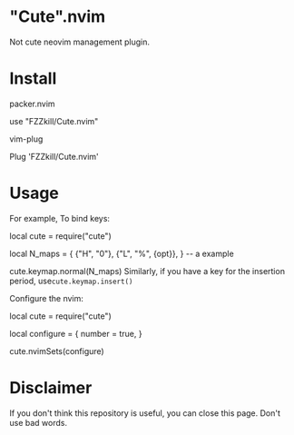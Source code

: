 # "Cute".nvim

Not cute neovim management plugin.

# Install

packer.nvim

  use "FZZkill/Cute.nvim"

vim-plug

  Plug 'FZZkill/Cute.nvim'

# Usage

For example, To bind keys:

  local cute = require("cute")

  local N_maps = {
    {"H", "0"},
    {"L", "%", {opt}},
  } -- a example
  
  cute.keymap.normal(N_maps)
Similarly, if you have a key for the insertion period, use`cute.keymap.insert()`

Configure the nvim:

  local cute = require("cute")

  local configure = {
    number = true,
  }

  cute.nvimSets(configure)

# Disclaimer

If you don't think this repository is useful, you can close this page. Don't use bad words.
